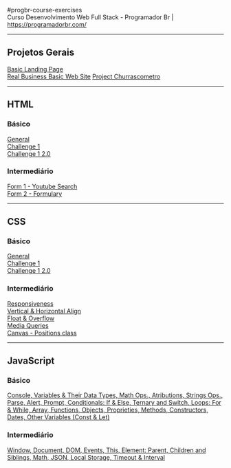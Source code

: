 #progbr-course-exercises  
Curso Desenvolvimento Web Full Stack - Programador Br | https://programadorbr.com/

---

## Projetos Gerais

[Basic Landing Page](Projetos%20Gerais/Pagina%20de%20Captura/index.html)  
[Real Business Basic Web Site](Projetos%20Gerais/Desafio%20-%20Negocio%20Real/index.html)
[Project Churrascometro](Projetos%20Gerais/churrascometro/index.html)

---

## HTML

### Básico

[General](HTML/basico/Dev/index.html)  
[Challenge 1](HTML/basico/Challenge%201%20-%20HTML%20Basico/index.html)  
[Challenge 1 2.0](HTML/basico/Challenge%201%20-%20HTML%20Basico%202.0/index.html)

### Intermediário

[Form 1 - Youtube Search](HTML/intermediario/formulario/formulary%201%20-%20form/index.html)  
[Form 2 - Formulary](HTML/intermediario/formulario/formulary%202%20-%20inputs-select/index.html)

---

## CSS

### Básico

[General](https://allrez44.github.io/progbr-course-exercises/CSS/basico/Dev%202/index.html)  
[Challenge 1](https://allrez44.github.io/progbr-course-exercises/CSS/basico/Challenge%201%20-%20CSS%20Basico/index.html)  
[Challenge 1 2.0](https://allrez44.github.io/progbr-course-exercises/CSS/basico/Challenge%201%20-%20CSS%20Basico%202.0/index.html)

### Intermediário

[Responsiveness](https://allrez44.github.io/progbr-course-exercises/CSS/intermediario/Responsividade/index.html)  
[Vertical & Horizontal Align](https://allrez44.github.io/progbr-course-exercises/CSS/intermediario/alinhamento%20vertical/index.html)  
[Float & Overflow](https://allrez44.github.io/progbr-course-exercises/CSS/intermediario/float%20e%20overflow/index.html)  
[Media Queries](https://allrez44.github.io/progbr-course-exercises/CSS/intermediario/media%20queries/index.html)  
[Canvas - Positions class](https://allrez44.github.io/progbr-course-exercises/CSS/intermediario/quadro%20-%20aula%20de%20positions/quadro.html)

---

## JavaScript

### Básico

[Console, Variables & Their Data Types, Math Ops., Atributions, Strings Ops., Parse, Alert, Prompt, Conditionals: If & Else, Ternary and Switch, Loops: For & While, Array, Functions, Objects, Proprieties, Methods, Constructors, Dates, Other Variables (Const & Let)](https://allrez44.github.io/progbr-course-exercises/JavaScript/basico/commands/index.html)

### Intermediário

[Window, Document, DOM, Events, This, Element: Parent, Children and Siblings, Math, JSON, Local Storage, Timeout & Interval ](https://allrez44.github.io/progbr-course-exercises/JavaScript/intermediario/index.html)
